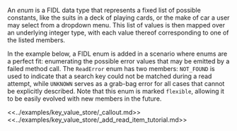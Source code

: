 An *enum* is a FIDL data type that represents a fixed list of possible
constants, like the suits in a deck of playing cards, or the make of car a user
may select from a dropdown menu. This list of values is then mapped over an
underlying integer type, with each value thereof corresponding to one of the
listed members.

In the example below, a FIDL enum is added in a scenario where enums are a
perfect fit: enumerating the possible error values that may be emitted by a
failed method call. The `ReadError` enum has two members: `NOT_FOUND` is used to
indicate that a search key could not be matched during a read attempt, while
`UNKNOWN` serves as a grab-bag error for all cases that cannot be explicitly
described. Note that this enum is marked `flexible`, allowing it to be easily
evolved with new members in the future.

<<../examples/key_value_store/_callout.md>>
<<../examples/key_value_store/_add_read_item_tutorial.md>>

